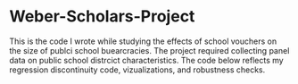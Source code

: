 # Weber-Scholars-Project
This is the code I wrote while studying the effects of school vouchers on the size of publci school buearcracies. The project required collecting panel data on public school distrcict characteristics. The code below reflects my regression discontinuity code, vizualizations, and robustness checks. 
